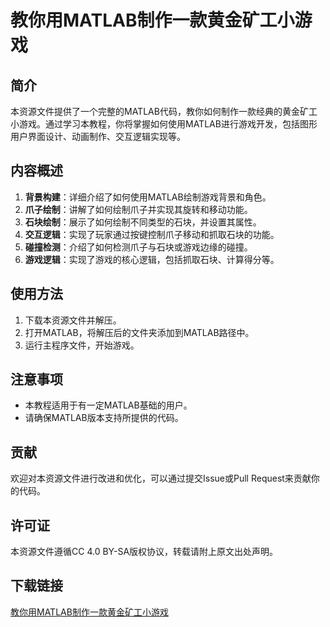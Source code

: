 # 教你用MATLAB制作一款黄金矿工小游戏

## 简介
本资源文件提供了一个完整的MATLAB代码，教你如何制作一款经典的黄金矿工小游戏。通过学习本教程，你将掌握如何使用MATLAB进行游戏开发，包括图形用户界面设计、动画制作、交互逻辑实现等。

## 内容概述
1. **背景构建**：详细介绍了如何使用MATLAB绘制游戏背景和角色。
2. **爪子绘制**：讲解了如何绘制爪子并实现其旋转和移动功能。
3. **石块绘制**：展示了如何绘制不同类型的石块，并设置其属性。
4. **交互逻辑**：实现了玩家通过按键控制爪子移动和抓取石块的功能。
5. **碰撞检测**：介绍了如何检测爪子与石块或游戏边缘的碰撞。
6. **游戏逻辑**：实现了游戏的核心逻辑，包括抓取石块、计算得分等。

## 使用方法
1. 下载本资源文件并解压。
2. 打开MATLAB，将解压后的文件夹添加到MATLAB路径中。
3. 运行主程序文件，开始游戏。

## 注意事项
- 本教程适用于有一定MATLAB基础的用户。
- 请确保MATLAB版本支持所提供的代码。

## 贡献
欢迎对本资源文件进行改进和优化，可以通过提交Issue或Pull Request来贡献你的代码。

## 许可证
本资源文件遵循CC 4.0 BY-SA版权协议，转载请附上原文出处声明。

## 下载链接

[教你用MATLAB制作一款黄金矿工小游戏](https://pan.quark.cn/s/996296613d79)